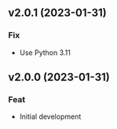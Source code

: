## v2.0.1 (2023-01-31)

### Fix

- Use Python 3.11

## v2.0.0 (2023-01-31)

### Feat

- Initial development
